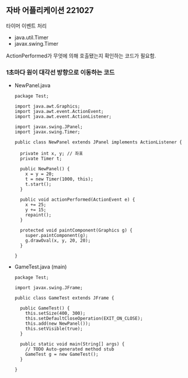 ## 자바 어플리케이션 221027

타이머 이벤트 처리
* java.util.Timer
* javax.swing.Timer

ActionPerformed가 무엇에 의해 호출됐는지 확인하는 코드가 필요함.

### 1초마다 원이 대각선 방향으로 이동하는 코드
* NewPanel.java

      package Test;

      import java.awt.Graphics;
      import java.awt.event.ActionEvent;
      import java.awt.event.ActionListener;

      import javax.swing.JPanel;
      import javax.swing.Timer;

      public class NewPanel extends JPanel implements ActionListener {

        private int x, y; // 좌표
        private Timer t;

        public NewPanel() {
          x = y = 20;
          t = new Timer(1000, this);
          t.start();
        }

        public void actionPerformed(ActionEvent e) {
          x += 25;
          y += 15;
          repaint();
        }

        protected void paintComponent(Graphics g) {
          super.paintComponent(g);
          g.drawOval(x, y, 20, 20);
        }

      }

* GameTest.java (main)

      package Test;

      import javax.swing.JFrame;

      public class GameTest extends JFrame {

        public GameTest() {
          this.setSize(400, 300);
          this.setDefaultCloseOperation(EXIT_ON_CLOSE);
          this.add(new NewPanel());
          this.setVisible(true);
        }

        public static void main(String[] args) {
          // TODO Auto-generated method stub
          GameTest g = new GameTest();
        }

      }
